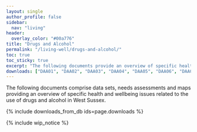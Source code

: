 ```yaml
---
layout: single
author_profile: false
sidebar:
  nav: "living"
header:
  overlay_color: "#00a776"
title: "Drugs and Alcohol"
permalink: "/living-well/drugs-and-alcohol/"
toc: true
toc_sticky: true
excerpt: "The following documents provide an overview of specific health and wellbeing issues related to the use of drugs and alcohol in West Sussex."
downloads: ["DAA01", "DAA02", "DAA03", "DAA04", "DAA05", "DAA06", "DAA07", "DAA08", "DAA09", "DAA10", "DAA11", "DAA12", "DAA13", "DAA14", "DAA15", "DAA16"]
---
```


The following documents comprise data sets, needs assessments and maps providing an overview of specific health and wellbeing issues related to the use of drugs and alcohol in West Sussex.

{% include downloads_from_db ids=page.downloads %}

{% include wip_notice %}
